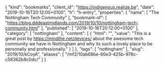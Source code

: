 {
  "kind": "bookmarks",
  "client_id": "https://indigenous.realize.be",
  "date": "2019-10-16T20:12:00+0100",
  "h": "h-entry",
  "properties": {
    "name": [
      "The Nottingham Tech Community"
    ],
    "bookmark-of": [
      "https://blog.dddeastmidlands.com/2019/10/10/nottingham-tech-community.html"
    ],
    "published": [
      "2019-10-16T20:12:00+0100"
    ],
    "category": [
      "nottingham"
    ],
    "content": [
      {
        "html": "",
        "value": "This is a great post by https://mindthe.net/devices/ about the awesome tech community we have in Nottingham and why its such a lovely place to be personally and professionally."
      }
    ]
  },
  "tags": [
    "nottingham"
  ],
  "slug": "2019/10/kCoyA",
  "aliases": [
    "/mf2/10ab68be-60e3-425b-976c-c58362b8c0dc/"
  ]
}
